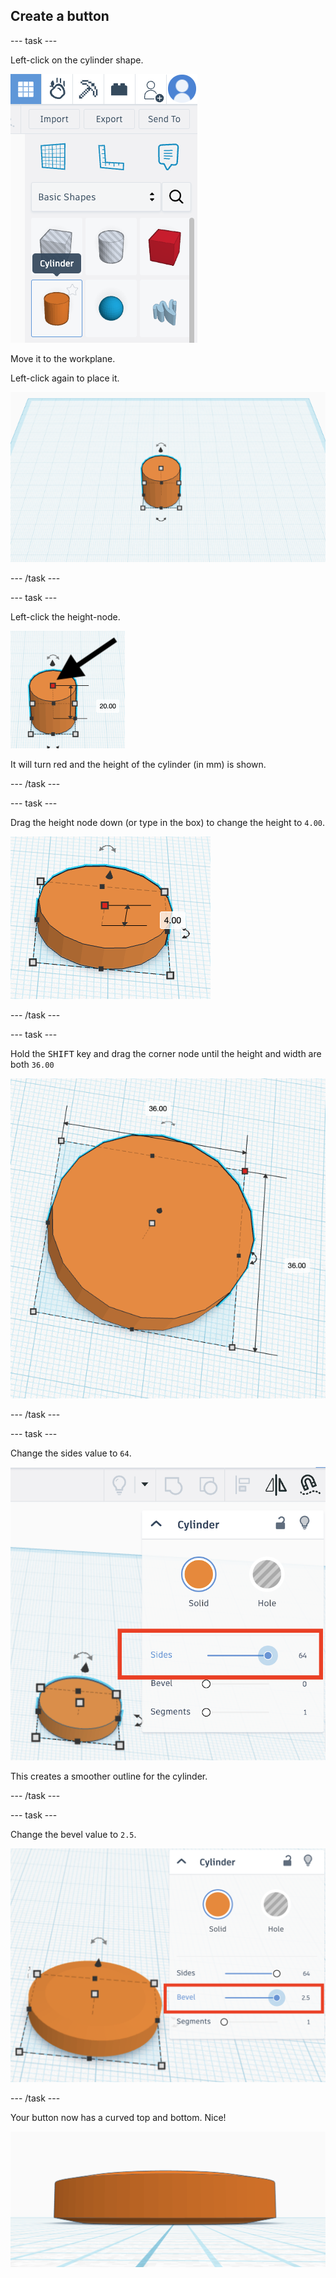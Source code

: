 ## Create a button

--- task ---

Left-click on the cylinder shape. 

![The cylinder shape highlighted](images/cylinder-selected.png)

Move it to the workplane.

Left-click again to place it.

![The cylinder placed on the workplane](images/cylinder-placed.png)

--- /task ---

--- task ---

Left-click the height-node.

![The height node selected](images/height-node.png)

It will turn red and the height of the cylinder (in mm) is shown.

--- /task ---

--- task ---

Drag the height node down (or type in the box) to change the height to `4.00`.

![A cylinder with height set to 4mm](images/4mm-height.png)

--- /task ---

--- task ---

Hold the <kbd>SHIFT</kbd> key and drag the corner node until the height and width are both `36.00`

![A cylinder with diameter 36mm](images/36mm-diameter.png)

--- /task ---

--- task ---

Change the sides value to `64`.

![The sides value set to 64](images/64sides.png)

This creates a smoother outline for the cylinder.

--- /task ---

--- task ---

Change the bevel value to `2.5`.

![The bevel value set to 2.5](images/bevel2-5.png)

--- /task ---

Your button now has a curved top and bottom. Nice!

![A side view of the button showing the bevelled (rounded) edges](images/bevelled.png)
